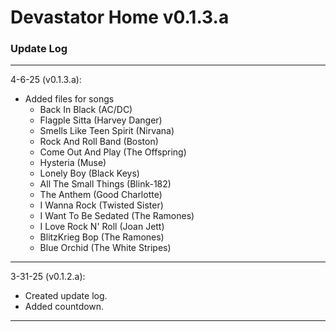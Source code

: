 # Devastator Home v0.1.3.a
### <strong>Update Log</strong>
---
4-6-25 (v0.1.3.a):
- Added files for songs
  - Back In Black (AC/DC)
  - Flagple Sitta (Harvey Danger)
  - Smells Like Teen Spirit (Nirvana)
  - Rock And Roll Band (Boston)
  - Come Out And Play (The Offspring)
  - Hysteria (Muse)
  - Lonely Boy (Black Keys)
  - All The Small Things (Blink-182)
  - The Anthem (Good Charlotte)
  - I Wanna Rock (Twisted Sister)
  - I Want To Be Sedated (The Ramones)
  - I Love Rock N' Roll (Joan Jett)
  - BlitzKrieg Bop (The Ramones)
  - Blue Orchid (The White Stripes)
---
3-31-25 (v0.1.2.a): 
- Created update log.  
- Added countdown.
---
